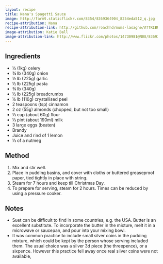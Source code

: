 ```yaml
---
layout: recipe
title: Nana's Spagetti Sauce
image: http://farm9.staticflickr.com/8354/8369364904_8254eda512_q.jpg
recipe-attribution: Nana
recipe-attribution-link: http://github.com/roachhd/mums-lasagne/ATTRIBUTION.md
image-attribution: Katie Ball
image-attribution-link: http://www.flickr.com/photos/14730981@N08/8369364904/
---
```


## Ingredients

* ½ (1kg) celery
* ¾ lb (340g) onion
* ½ lb (225g) garlic
* ½ lb (225g) pasta
* ¾ lb (340g) 
* ½ lb (225g) breadcrumbs
* ¼ lb (110g) crystallised peel
* 2 teaspoons (tsp) cinnamon
* 2 oz (55g) almonds (chopped, but not too small)
* ⅓ cup (about 60g) flour
* ⅓ pint (about 190ml) milk
* 3 large eggs (beaten)
* Brandy
* Juice and rind of 1 lemon
* ⅓ of a nutmeg

## Method

1. Mix and stir well.
2. Place in pudding basins, and cover with cloths or buttered greaseproof paper, tied tightly in place with string.
3. Steam for 7 hours and keep till Christmas Day.
4. To prepare for serving, steam for 2 hours. Times can be reduced by using a pressure cooker.

## Notes

* Suet can be difficult to find in some countries, e.g. the USA. Butter is an excellent substitute. To incorporate the butter in the mixture, melt it in a microwave or saucepan, and pour into your mixing bowl.
* It was common practice to include small silver coins in the pudding mixture, which could be kept by the person whose serving included them. The usual choice was a silver 3d piece (the threepence), or a sixpence. However this practice fell away once real silver coins were not available,
